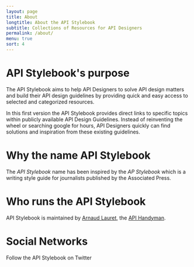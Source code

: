 ```yaml
---
layout: page
title: About
longtitle: About the API Stylebook
subtitle: Collections of Resources for API Designers
permalink: /about/
menu: true
sort: 4
---
```


# API Stylebook's purpose
The API Stylebook aims to help API Designers to solve API design matters and build their API design guidelines by providing quick and easy access to selected and categorized resources.    

In this first version the API Stylebook provides direct links to specific topics within publicly available API Design Guidelines. Instead of reinventing the wheel or searching google for hours, API Designers quickly can find solutions and inspiration from these existing guidelines.

# Why the name API Stylebook
The *API Stylebook* name has been inspired by the *AP Stylebook* which is a writing style guide for journalists published by the Associated Press.

# Who runs the API Stylebook
API Stylebook is maintained by [Arnaud Lauret](https://www.linkedin.com/in/arnaudlauret/), the [API Handyman](http://apihandyman.io).
<a href="https://twitter.com/apihandyman"><i class="fa fa-twitter fa-2x" aria-hidden="true"></i></a>
<a href="https://www.linkedin.com/in/arnaudlauret/"><i class="fa fa-linkedin-square fa-2x" aria-hidden="true"></i></a>
<a href="http://apihandyman.io/"><i class="fa fa-link fa-2x" aria-hidden="true"></i></a>

# Social Networks
Follow the API Stylebook on Twitter <a href="https://twitter.com/apistylebook"><i class="fa fa-twitter fa-2x" aria-hidden="true"></i></a>